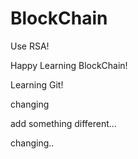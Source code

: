 # BlockChain

Use RSA!

Happy Learning BlockChain!

Learning Git!

changing

add something different...

changing..
